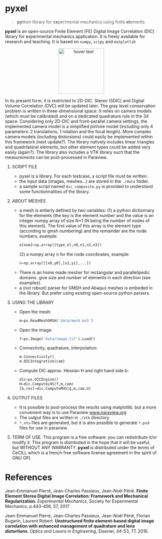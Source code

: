 # pyxel
>**py**thon library for e**x**perimental mechanics using finite **el**ements

**pyxel** is an open-source Finite Element (FE) Digital Image Correlation (DIC) library for experimental mechanics application. It is freely available for research and teaching. It is based on `numpy`, `scipy` and `matplotlib`

<p align="center">
  <img src="https://github.com/jcpassieux/pyxel/blob/master/pyxel.png" width="150" title="hover text">
</p>

In its present form, it is restricted to 2D-DIC. Stereo (SDIC) and Digital Volume Correlation (DVC) will be updated later. 
The gray level conservation problem is written in three-dimensional space. It relies on camera models (which must be calibrated) and on a dedicated quadrature rule in the 3d space. Considering only 2D-DIC and front-parallel camera settings, the implemented camera model is a simplified pinhole model (including only 4 parameters: 2 translations, 1 rotation and the focal length). More complex camera models (including distorsions) could easily be implemented within this framework (next update?). The library natively includes linear triangles and quadrilateral elements, but other element types could be added very easily (again?). The library also includes a VTK library such that the measurements can be post-processed in Paraview.

1. SCRIPT FILE
    - pyxel is a library. For each testcase, a script file must be written.
    - the input data (images, meshes...) are stored in the `./data` folder.
    - a sample script named `dic_composite.py` is provided to understand some functionnalities of the library.

2. ABOUT MESHES
    - a mesh is entierly defined by two variables:
        (1) a python dictionnary for the elements (the key is the element number and the value is an
        integer numpy array of size N+1 (N being the number of nodes of this element). The first value
        of this array is the element type (according to gmsh numbering) and the remainder are the node numbers, 
        example:
        ```python
        e[num]=np.array([type_el,n0,n1,n2,n3])
        ```
        (2) a numpy array n for the node coordinates, example:
        ```python
        n=np.array([[x0,y0],[x1,y1],...])
        ```
    - There is an home made mesher for rectangular and parallelipedic domains.
        give size and number of elements in each direction (see examples).
    - a (not robust) parser for GMSH and Abaqus meshes is embeded in the library. 
        But prefer using existing open-source python parsers. 

3. USING THE LIBRARY
    - Open the mesh: 
      ```python
      m=px.ReadMeshGMSH('data/mesh.msh')
      ```
    - Open the image:
      ```python
      f=px.Image('data/image.tif').Load()
      ```
    - Connectivity, quadrature, Interpolation:
      ```python
      m.Connectivity()
      m.DICIntegration(cam)
      ```      
    - Compute DIC approx. Hessian H and right hand side b:
      ```python
      dic=px.DICEngine()
      H=dic.ComputeLHS(f,m,cam)
      [b,res]=dic.ComputeRHS(g,m,cam,U)
      ```
4. OUTPUT FILES
    - It is possible to post-process the results using matplotlib.
       	but a more convenient way is to use Paraview www.paraview.org 
    - The output files are written in `./vtk` directory 
    - `*.vtu` files are generated, but it is also possible to generate 
      `*.pvd` files for use in paraview.

5. TERM OF USE. 
    This program is a free software: you can redistribute it/or modify it. This program is distributed in the hope that it will be useful, but WITHOUT ANY WARRANTY.
    **pyxel** is distributed under the terms of CeCILL which is a french free software license agreement in the spirit of GNU GPL


# References

Jean-Emmanuel Pierré, Jean-Charles Passieux, Jean-Noël Périé. **Finite Element Stereo Digital Image Correlation: Framework and Mechanical Regularization**. *Experimental Mechanics*, Society for Experimental Mechanics, p.443-456, 57, 2017

Jean-Emmanuel Pierré, Jean-Charles Passieux, Jean-Noël Périé, Florian Bugarin, Laurent Robert. **Unstructured finite element-based digital image correlation with enhanced management of quadrature and lens distortions**. *Optics and Lasers in Engineering*, Elsevier, 44-53, 77, 2016. 
